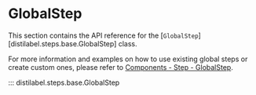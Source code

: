 # GlobalStep

This section contains the API reference for the [`GlobalStep`][distilabel.steps.base.GlobalStep] class.

For more information and examples on how to use existing global steps or create custom ones, please refer to [Components - Step - GlobalStep](../../sections/components/step/global_step.md).

::: distilabel.steps.base.GlobalStep
